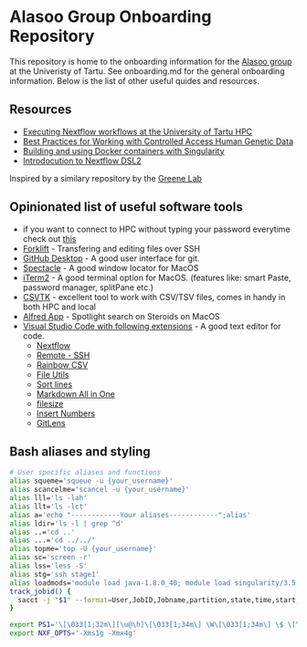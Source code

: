 # Alasoo Group Onboarding Repository
This repository is home to the onboarding information for the [Alasoo group](https://kauralasoo.github.io/) at the Univeristy of Tartu. See onboarding.md for the general onboarding information. Below is the list of other useful quides and resources.

## Resources

* [Executing Nextflow workflows at the University of Tartu HPC](resources/nextflow.md)
* [Best Practices for Working with Controlled Access Human Genetic Data](resources/controlled_access_data.md)
* [Building and using Docker containers with Singularity](resources/building_containers.md)
* [Introdocution to Nextflow DSL2](https://www.youtube.com/watch?v=-Ne4OP0aiYw&t=422s)

Inspired by a similary repository by the [Greene Lab](https://github.com/greenelab/onboarding)

## Opinionated list of useful software tools
* if you want to connect to HPC without typing your password everytime check out [this](https://superuser.com/questions/8077/how-do-i-set-up-ssh-so-i-dont-have-to-type-my-password)
* [Forklift](https://binarynights.com/) - Transfering and editing files over SSH
* [GitHub Desktop](https://desktop.github.com/) - A good user interface for git.
* [Spectacle](https://www.spectacleapp.com/) - A good window locator for MacOS
* [iTerm2](https://iterm2.com/) - A good terminal option for MacOS. (features like: smart Paste, password manager, splitPane etc.) 
* [CSVTK](https://bioinf.shenwei.me/csvtk/) - excellent tool to work with CSV/TSV files, comes in handy in both HPC and local
* [Alfred App](https://www.alfredapp.com/) - Spotlight search on Steroids on MacOS
* [Visual Studio Code with following extensions](https://code.visualstudio.com/) - A good text editor for code.
  * [Nextflow](https://marketplace.visualstudio.com/items?itemName=nextflow.nextflow)
  * [Remote - SSH](https://marketplace.visualstudio.com/items?itemName=ms-vscode-remote.remote-ssh-edit)
  * [Rainbow CSV](https://marketplace.visualstudio.com/items?itemName=mechatroner.rainbow-csv)
  * [File Utils](https://marketplace.visualstudio.com/items?itemName=sleistner.vscode-fileutils)
  * [Sort lines](https://marketplace.visualstudio.com/items?itemName=Tyriar.sort-lines)
  * [Markdown All in One](https://marketplace.visualstudio.com/items?itemName=yzhang.markdown-all-in-one)
  * [filesize](https://marketplace.visualstudio.com/items?itemName=mkxml.vscode-filesize)
  * [Insert Numbers](https://marketplace.visualstudio.com/items?itemName=Asuka.insertnumbers)
  * [GitLens](https://marketplace.visualstudio.com/items?itemName=eamodio.gitlens)


## Bash aliases and styling 
```bash
# User specific aliases and functions
alias squeme='squeue -u {your_username}'
alias scancelme='scancel -u {your_username}'
alias lll='ls -lah'
alias llt='ls -lct'
alias a='echo "------------Your aliases------------";alias'
alias ldir='ls -l | grep ^d'
alias ..='cd ..'
alias ...='cd ../../'
alias topme='top -U {your_username}'
alias sc='screen -r'
alias lss='less -S'
alias stg='ssh stage1'
alias loadmods='module load java-1.8.0_40; module load singularity/3.5.3; module load nextflow'
track_jobid() {
  sacct -j "$1" --format=User,JobID,Jobname,partition,state,time,start,end,elapsed,MaxRss,MaxVMSize,nnodes,ncpus,nodelist,ExitCode
}

export PS1='\[\033[1;32m\][\u@\h]\[\033[1;34m\] \W\[\033[1;34m\] \$ \[\033[0m\]'
export NXF_OPTS='-Xms1g -Xmx4g'
```
